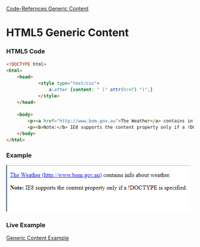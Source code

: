 [Code-Refernces ](https://samuelmeddows.github.io/code-reference/HTML5/")
[Generic Content](https://samuelmeddows.github.io/code-reference/HTML5/GenericContent "Generic Content")
# HTML5 Generic Content

### HTML5 Code


```html
<!DOCTYPE html>
<html>
	<head>
        	<style type="text/css">
        		a:after {content: " (" attr(href) ")";}
        	</style>
	</head>

	<body>
		<p><a href="http://www.bom.gov.au">The Weather</a> contains info about weather.</p>
		<p><b>Note:</b> IE8 supports the content property only if a !DOCTYPE is specified.</p>
	</body>
</html>
```



### Example


<img src="screenshots/GenericContent1.PNG" alt="Example">

### Live Example
[Generic Content Example](https://html5-css-javascript-examples.azurewebsites.net/HTML5/GenericContent.html "Generic Content Example")

